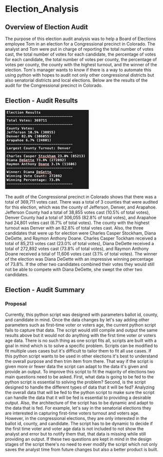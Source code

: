 # Election_Analysis

## Overview of Election Audit
The purpose of this election audit analysis was to help a Board of Elections employee Tom in an election for a Congressional precinct in Colorado. The analyst and Tom were put in charge of reporting the total number of votes cast, the total number of votes for each candidate, the percentage of votes for each candidate, the total number of votes per county, the percentage of votes per county, the county with the highest turnout, and the winner of the election. Tom's manager wants to know if there is a way to automate this using python with hopes to audit not only other congressional districts but also senatorial districts and local elections. Below are the results of the audit for the Congressional precinct in Colorado.

## Election - Audit Results 
![Election Results](./Resources/election_results.png)

The audit of the Congressional precinct in Colorado shows that there was a total of 369,711 votes cast. There was a total of 3 counties that were audited for this election, which was the county of Jefferson, Denver, and Arapahoe. Jefferson County had a total of 38,855 votes cast (10.5% of total votes), Denver County had a total of 306,055 (82.8% of total votes), and Arapahoe had 24,801 votes cast (6.7% of total votes). The county with the highest turnout was Denver with an 82.8% of total votes cast. Also, the three candidates that were up for election were Charles Casper Stockham, Diana DeGette, and Raymon Anthony Doane. Charles Casper Tockham received a total of 85,213 votes cast (23.0% of total votes), Diana DeGette received a total of 272,892 votes cast (73.8% of total votes), and Raymon Anthony Doane received a total of 11,606 votes cast (3.1% of total votes). The winner of the election was Diana DeGette with an impressive winning percentage of 73.8%. If the other two candidates combined their votes they would still not be able to compete with Diana DeGette, she swept the other two candidates.

## Election - Audit Summary

### Proposal
Currently, this python script was designed with parameters ballot id, county, and candidate in mind. Once the data changes by let's say adding other parameters such as first-time voter or voters age, the current python script fails to capture that data. The script would still compile and output the same results above but it would not do anything with the first time voter or voters age data. There is no such thing as one script fits all, scripts are built with a goal in mind which is to solve a specific problem. Scripts can be modified to fit multiple uses cases but it's difficult to tailor them to fit all use cases. If this python script wants to be used in other elections it's best to understand the overall purpose and then trim item from there. That way if the script is given more or fewer data the script can adapt to the data it's given and provide an output. To improve this script to fit the majority of elections two main questions need to be asked. First, what data is going to be fed to the python script is essential to solving the problem? Second, is the script designed to handle the different types of data that it will be fed? Analyzing the overall data that will be fed to the python script to make sure the script can handle the data that it will be fed is essential to providing a desirable output. Also, the architecture of the script has to be dynamic and adapt to the data that is fed. For example, let's say in the senatorial elections they are interested in capturing first-time voters turnout and voters age. However, in the congressional elections, they are only interested in the ballot id, county, and candidate. The script has to be dynamic to decide if the first time voter and voter age data is not included to not show the analyst and error but to notify them that, that data is missing while still providing an output. If these two questions are kept in mind in the design stages of the script there's no need to ever modify the script which not only saves the analyst time from future changes but also a better product is built.
